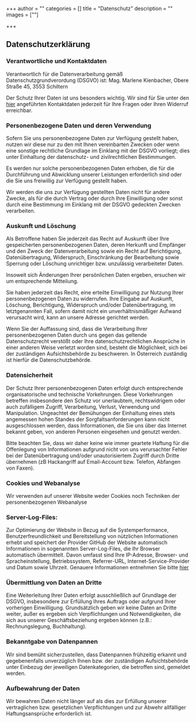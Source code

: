 +++
author = ""
categories = []
title = "Datenschutz"
description = ""
images = [""]

+++

## Datenschutzerklärung


### Verantwortliche und Kontaktdaten 

Verantwortlich für die Datenverarbeitung gemäß Datenschutzgrundverordung (DSGVO) ist: Mag. Marlene Kienbacher, Obere Straße 45, 3553 Schiltern

Der Schutz Ihrer Daten ist uns besonders wichtig. Wir sind für Sie unter den [hier](/contact) angeführten Kontaktdaten jederzeit für Ihre Fragen oder Ihren Widerruf erreichbar. 

### Personenbezogene Daten und deren Verwendung

Sofern Sie uns personenbezogene Daten zur Verfügung gestellt haben, nutzen wir diese nur zu den mit Ihnen vereinbarten Zwecken oder wenn eine sonstige rechtliche Grundlage im Einklang mit der DSGVO vorliegt; dies unter Einhaltung der datenschutz- und zivilrechtlichen Bestimmungen.  

Es werden nur solche personenbezogenen Daten erhoben, die für die Durchführung und Abwicklung unserer Leistungen erforderlich sind oder die Sie uns freiwillig zur Verfügung gestellt haben. 

Wir werden die uns zur Verfügung gestellten Daten nicht für andere Zwecke, als für die durch Vertrag oder durch Ihre Einwilligung oder sonst durch eine Bestimmung im Einklang mit der DSGVO gedeckten Zwecken verarbeiten.  


### Auskunft und Löschung 

Als Betroffene haben Sie jederzeit das Recht auf Auskunft über Ihre gespeicherten personenbezogenen Daten, deren Herkunft und Empfänger und den Zweck der Datenverarbeitung sowie ein Recht auf Berichtigung, Datenübertragung, Widerspruch, Einschränkung der Bearbeitung sowie Sperrung oder Löschung unrichtiger bzw. unzulässig verarbeiteter Daten.  

Insoweit sich Änderungen Ihrer persönlichen Daten ergeben, ersuchen wir um entsprechende Mitteilung.  

Sie haben jederzeit das Recht, eine erteilte Einwilligung zur Nutzung Ihrer personenbezogenen Daten zu widerrufen. Ihre Eingabe auf Auskunft, Löschung, Berichtigung, Widerspruch und/oder Datenübertragung, im letztgenannten Fall, sofern damit nicht ein unverhältnismäßiger Aufwand verursacht wird, kann an unsere Adresse gerichtet werden.  

Wenn Sie der Auffassung sind, dass die Verarbeitung Ihrer personenbezogenen Daten durch uns gegen das geltende Datenschutzrecht verstößt oder Ihre datenschutzrechtlichen Ansprüche in einer anderen Weise verletzt worden sind, besteht die Möglichkeit, sich bei der zuständigen Aufsichtsbehörde zu beschweren. In Österreich zuständig ist hierfür die Datenschutzbehörde. 


### Datensicherheit 

Der Schutz Ihrer personenbezogenen Daten erfolgt durch entsprechende organisatorische und technische Vorkehrungen. Diese Vorkehrungen betreffen insbesondere den Schutz vor unerlaubtem, rechtswidrigem oder auch zufälligem Zugriff, Verarbeitung, Verlust, Verwendung und Manipulation. 
Ungeachtet der Bemühungen der Einhaltung eines stets angemessen hohen Standes der Sorgfaltsanforderungen kann nicht ausgeschlossen werden, dass Informationen, die Sie uns über das Internet bekannt geben, von anderen Personen eingesehen und genutzt werden.  

Bitte beachten Sie, dass wir daher keine wie immer geartete Haftung für die Offenlegung von Informationen aufgrund nicht von uns verursachter Fehler bei der Datenübertragung und/oder unautorisiertem Zugriff durch Dritte übernehmen (zB Hackangriff auf Email-Account bzw. Telefon, Abfangen von Faxen). 


### Cookies und Webanalyse

Wir verwenden auf unserer Website weder Cookies noch Techniken der personenbezogenen Webanalyse 

### Server-Log-Files:

Zur Optimierung der Website in Bezug auf die Systemperformance, Benutzerfreundlichkeit und Bereitstellung von nützlichen Informationen erhebt und speichert der Provider GitHub der Website automatisch Informationen in sogenannten Server-Log-Files, die Ihr Browser automatisch übermittelt. Davon umfasst sind Ihre IP-Adresse, Browser- und Spracheinstellung, Betriebssystem, Referrer-URL, Internet-Service-Provider und Datum sowie Uhrzeit. Genauere Informationen entnehmen Sie bitte [hier](https://help.github.com/en/github/site-policy/github-privacy-statement#our-legal-bases-for-processing-information)


### Übermittlung von Daten an Dritte  

Eine Weiterleitung Ihrer Daten erfolgt ausschließlich auf Grundlage der DSGVO, insbesondere zur Erfüllung Ihres Auftrags oder aufgrund Ihrer vorherigen Einwilligung.
Grundsätzlich geben wir keine Daten an Dritte weiter, außer es ergeben sich Verpflichtungen und Notwendigkeiten, die sich aus unserer Geschäftsbeziehung ergeben können (z.B.: Rechnungslegung, Buchhaltung).

### Bekanntgabe von Datenpannen 

Wir sind bemüht sicherzustellen, dass Datenpannen frühzeitig erkannt und gegebenenfalls unverzüglich Ihnen bzw. der zuständigen Aufsichtsbehörde unter Einbezug der jeweiligen Datenkategorien, die betroffen sind, gemeldet werden. 


### Aufbewahrung der Daten 

Wir bewahren Daten nicht länger auf als dies zur Erfüllung unserer vertraglichen bzw. gesetzlichen Verpflichtungen und zur Abwehr allfälliger Haftungsansprüche erforderlich ist. 

